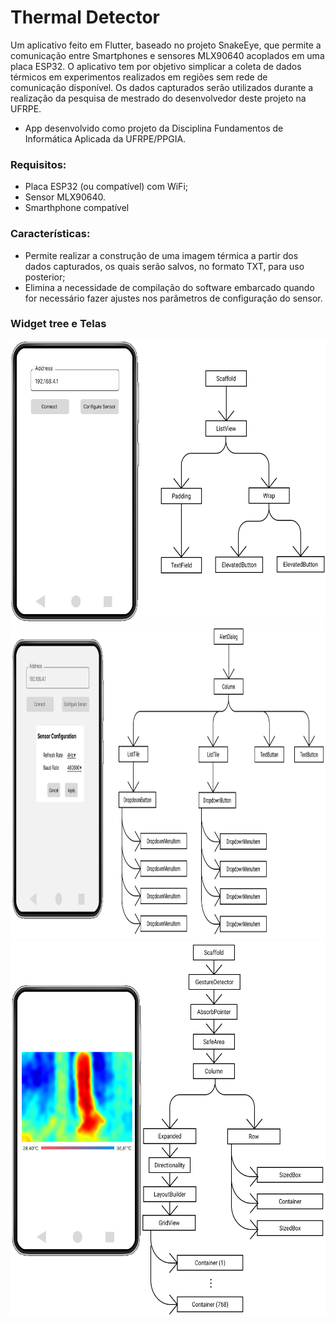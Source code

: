 # Thermal Detector


Um aplicativo feito em Flutter, baseado no projeto SnakeEye, que permite a comunicação entre Smartphones e sensores MLX90640 acoplados em uma placa ESP32. O aplicativo tem por objetivo simplicar a coleta de dados térmicos em experimentos realizados em regiões sem rede de comunicação disponível. Os dados capturados serão utilizados durante a realização da pesquisa de mestrado do desenvolvedor deste projeto na UFRPE.

- App desenvolvido como projeto da Disciplina Fundamentos de Informática Aplicada da UFRPE/PPGIA.

### Requisitos:

- Placa ESP32 (ou compatível) com WiFi;
- Sensor MLX90640.
- Smarthphone compatível

### Características:   

- Permite realizar a construção de uma imagem térmica a partir dos dados capturados, os quais serão salvos, no formato TXT, para uso posterior;
- Elimina a necessidade de compilação do software embarcado quando for necessário fazer ajustes nos parâmetros de configuração do sensor.

### Widget tree e Telas

<img src="https://github.com/hermanodfc/thermal_detector/blob/master/images/WidgetTree1.png" width="649" height="452">
<img src="https://github.com/hermanodfc/thermal_detector/blob/master/images/WidgetTree2.png" width="909" height="503">
<img src="https://github.com/hermanodfc/thermal_detector/blob/master/images/WidgetTree3.png" width="641" height="601">
